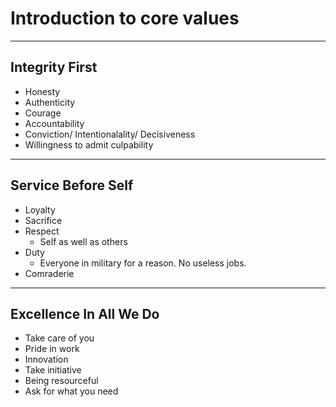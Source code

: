 # Introduction to core values 
---

## Integrity First

- Honesty
- Authenticity
- Courage
- Accountability
- Conviction/ Intentionalality/ Decisiveness
- Willingness to admit culpability
---

## Service Before Self

- Loyalty
- Sacrifice
- Respect
    - Self as well as others
- Duty
    - Everyone in military for a reason. No useless jobs.
- Comraderie
---

## Excellence In All We Do

- Take care of you
- Pride in work
- Innovation
- Take initiative
- Being resourceful
- Ask for what you need